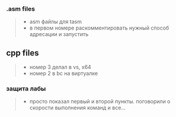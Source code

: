 ### .asm files
> * asm файлы для tasm
> * в первом номере раскомментировать нужный способ адресации и запустить

## cpp files
> * номер 3 делал в vs, x64
> * номер 2 в bc на виртуалке

### защита лабы
> * просто показал первый и второй пункты. поговорили о скорости выполнения команд и все...
